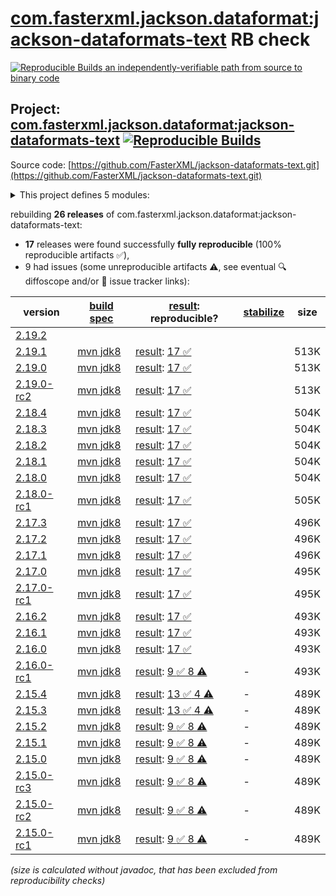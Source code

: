 [com.fasterxml.jackson.dataformat:jackson-dataformats-text](https://central.sonatype.com/artifact/com.fasterxml.jackson.dataformat/jackson-dataformats-text/versions) RB check
=======

[![Reproducible Builds](https://reproducible-builds.org/images/logos/rb.svg) an independently-verifiable path from source to binary code](https://reproducible-builds.org/)

## Project: [com.fasterxml.jackson.dataformat:jackson-dataformats-text](https://central.sonatype.com/artifact/com.fasterxml.jackson.dataformat/jackson-dataformats-text/versions) [![Reproducible Builds](https://img.shields.io/endpoint?url=https://raw.githubusercontent.com/jvm-repo-rebuild/reproducible-central/master/content/com/fasterxml/jackson/dataformat/jackson-dataformats-text/badge.json)](https://github.com/jvm-repo-rebuild/reproducible-central/blob/master/content/com/fasterxml/jackson/dataformat/jackson-dataformats-text/README.md)

Source code: [https://github.com/FasterXML/jackson-dataformats-text.git](https://github.com/FasterXML/jackson-dataformats-text.git)

<details><summary>This project defines 5 modules:</summary>

* [com.fasterxml.jackson.dataformat:jackson-dataformat-csv](https://central.sonatype.com/artifact/com.fasterxml.jackson.dataformat/jackson-dataformat-csv/overview)
* [com.fasterxml.jackson.dataformat:jackson-dataformat-properties](https://central.sonatype.com/artifact/com.fasterxml.jackson.dataformat/jackson-dataformat-properties/overview)
* [com.fasterxml.jackson.dataformat:jackson-dataformat-toml](https://central.sonatype.com/artifact/com.fasterxml.jackson.dataformat/jackson-dataformat-toml/overview)
* [com.fasterxml.jackson.dataformat:jackson-dataformat-yaml](https://central.sonatype.com/artifact/com.fasterxml.jackson.dataformat/jackson-dataformat-yaml/overview)
* [com.fasterxml.jackson.dataformat:jackson-dataformats-text](https://central.sonatype.com/artifact/com.fasterxml.jackson.dataformat/jackson-dataformats-text/overview)
</details>

rebuilding **26 releases** of com.fasterxml.jackson.dataformat:jackson-dataformats-text:
- **17** releases were found successfully **fully reproducible** (100% reproducible artifacts :white_check_mark:),
- 9 had issues (some unreproducible artifacts :warning:, see eventual :mag: diffoscope and/or :memo: issue tracker links):

| version | [build spec](/BUILDSPEC.md) | [result](https://reproducible-builds.org/docs/jvm/): reproducible? | [stabilize](https://github.com/google/oss-rebuild/blob/main/cmd/stabilize/README.md) | size |
| -- | --------- | ------ | ------ | -- |
| [2.19.2](https://central.sonatype.com/artifact/com.fasterxml.jackson.dataformat/jackson-dataformats-text/2.19.2/pom) | | | |
| [2.19.1](https://central.sonatype.com/artifact/com.fasterxml.jackson.dataformat/jackson-dataformats-text/2.19.1/pom) | [mvn jdk8](jackson-dataformats-text-2.19.1.buildspec) | [result](jackson-dataformats-text-2.19.1.buildinfo): [17 :white_check_mark: ](jackson-dataformats-text-2.19.1.buildcompare) | | 513K |
| [2.19.0](https://central.sonatype.com/artifact/com.fasterxml.jackson.dataformat/jackson-dataformats-text/2.19.0/pom) | [mvn jdk8](jackson-dataformats-text-2.19.0.buildspec) | [result](jackson-dataformats-text-2.19.0.buildinfo): [17 :white_check_mark: ](jackson-dataformats-text-2.19.0.buildcompare) | | 513K |
| [2.19.0-rc2](https://central.sonatype.com/artifact/com.fasterxml.jackson.dataformat/jackson-dataformats-text/2.19.0-rc2/pom) | [mvn jdk8](jackson-dataformats-text-2.19.0-rc2.buildspec) | [result](jackson-dataformats-text-2.19.0-rc2.buildinfo): [17 :white_check_mark: ](jackson-dataformats-text-2.19.0-rc2.buildcompare) | | 513K |
| [2.18.4](https://central.sonatype.com/artifact/com.fasterxml.jackson.dataformat/jackson-dataformats-text/2.18.4/pom) | [mvn jdk8](jackson-dataformats-text-2.18.4.buildspec) | [result](jackson-dataformats-text-2.18.4.buildinfo): [17 :white_check_mark: ](jackson-dataformats-text-2.18.4.buildcompare) | | 504K |
| [2.18.3](https://central.sonatype.com/artifact/com.fasterxml.jackson.dataformat/jackson-dataformats-text/2.18.3/pom) | [mvn jdk8](jackson-dataformats-text-2.18.3.buildspec) | [result](jackson-dataformats-text-2.18.3.buildinfo): [17 :white_check_mark: ](jackson-dataformats-text-2.18.3.buildcompare) | | 504K |
| [2.18.2](https://central.sonatype.com/artifact/com.fasterxml.jackson.dataformat/jackson-dataformats-text/2.18.2/pom) | [mvn jdk8](jackson-dataformats-text-2.18.2.buildspec) | [result](jackson-dataformats-text-2.18.2.buildinfo): [17 :white_check_mark: ](jackson-dataformats-text-2.18.2.buildcompare) | | 504K |
| [2.18.1](https://central.sonatype.com/artifact/com.fasterxml.jackson.dataformat/jackson-dataformats-text/2.18.1/pom) | [mvn jdk8](jackson-dataformats-text-2.18.1.buildspec) | [result](jackson-dataformats-text-2.18.1.buildinfo): [17 :white_check_mark: ](jackson-dataformats-text-2.18.1.buildcompare) | | 504K |
| [2.18.0](https://central.sonatype.com/artifact/com.fasterxml.jackson.dataformat/jackson-dataformats-text/2.18.0/pom) | [mvn jdk8](jackson-dataformats-text-2.18.0.buildspec) | [result](jackson-dataformats-text-2.18.0.buildinfo): [17 :white_check_mark: ](jackson-dataformats-text-2.18.0.buildcompare) | | 504K |
| [2.18.0-rc1](https://central.sonatype.com/artifact/com.fasterxml.jackson.dataformat/jackson-dataformats-text/2.18.0-rc1/pom) | [mvn jdk8](jackson-dataformats-text-2.18.0-rc1.buildspec) | [result](jackson-dataformats-text-2.18.0-rc1.buildinfo): [17 :white_check_mark: ](jackson-dataformats-text-2.18.0-rc1.buildcompare) | | 505K |
| [2.17.3](https://central.sonatype.com/artifact/com.fasterxml.jackson.dataformat/jackson-dataformats-text/2.17.3/pom) | [mvn jdk8](jackson-dataformats-text-2.17.3.buildspec) | [result](jackson-dataformats-text-2.17.3.buildinfo): [17 :white_check_mark: ](jackson-dataformats-text-2.17.3.buildcompare) | | 496K |
| [2.17.2](https://central.sonatype.com/artifact/com.fasterxml.jackson.dataformat/jackson-dataformats-text/2.17.2/pom) | [mvn jdk8](jackson-dataformats-text-2.17.2.buildspec) | [result](jackson-dataformats-text-2.17.2.buildinfo): [17 :white_check_mark: ](jackson-dataformats-text-2.17.2.buildcompare) | | 496K |
| [2.17.1](https://central.sonatype.com/artifact/com.fasterxml.jackson.dataformat/jackson-dataformats-text/2.17.1/pom) | [mvn jdk8](jackson-dataformats-text-2.17.1.buildspec) | [result](jackson-dataformats-text-2.17.1.buildinfo): [17 :white_check_mark: ](jackson-dataformats-text-2.17.1.buildcompare) | | 496K |
| [2.17.0](https://central.sonatype.com/artifact/com.fasterxml.jackson.dataformat/jackson-dataformats-text/2.17.0/pom) | [mvn jdk8](jackson-dataformats-text-2.17.0.buildspec) | [result](jackson-dataformats-text-2.17.0.buildinfo): [17 :white_check_mark: ](jackson-dataformats-text-2.17.0.buildcompare) | | 495K |
| [2.17.0-rc1](https://central.sonatype.com/artifact/com.fasterxml.jackson.dataformat/jackson-dataformats-text/2.17.0-rc1/pom) | [mvn jdk8](jackson-dataformats-text-2.17.0-rc1.buildspec) | [result](jackson-dataformats-text-2.17.0-rc1.buildinfo): [17 :white_check_mark: ](jackson-dataformats-text-2.17.0-rc1.buildcompare) | | 495K |
| [2.16.2](https://central.sonatype.com/artifact/com.fasterxml.jackson.dataformat/jackson-dataformats-text/2.16.2/pom) | [mvn jdk8](jackson-dataformats-text-2.16.2.buildspec) | [result](jackson-dataformats-text-2.16.2.buildinfo): [17 :white_check_mark: ](jackson-dataformats-text-2.16.2.buildcompare) | | 493K |
| [2.16.1](https://central.sonatype.com/artifact/com.fasterxml.jackson.dataformat/jackson-dataformats-text/2.16.1/pom) | [mvn jdk8](jackson-dataformats-text-2.16.1.buildspec) | [result](jackson-dataformats-text-2.16.1.buildinfo): [17 :white_check_mark: ](jackson-dataformats-text-2.16.1.buildcompare) | | 493K |
| [2.16.0](https://central.sonatype.com/artifact/com.fasterxml.jackson.dataformat/jackson-dataformats-text/2.16.0/pom) | [mvn jdk8](jackson-dataformats-text-2.16.0.buildspec) | [result](jackson-dataformats-text-2.16.0.buildinfo): [17 :white_check_mark: ](jackson-dataformats-text-2.16.0.buildcompare) | | 493K |
| [2.16.0-rc1](https://central.sonatype.com/artifact/com.fasterxml.jackson.dataformat/jackson-dataformats-text/2.16.0-rc1/pom) | [mvn jdk8](jackson-dataformats-text-2.16.0-rc1.buildspec) | [result](jackson-dataformats-text-2.16.0-rc1.buildinfo): [9 :white_check_mark:  8 :warning:](jackson-dataformats-text-2.16.0-rc1.buildcompare) | - | 493K |
| [2.15.4](https://central.sonatype.com/artifact/com.fasterxml.jackson.dataformat/jackson-dataformats-text/2.15.4/pom) | [mvn jdk8](jackson-dataformats-text-2.15.4.buildspec) | [result](jackson-dataformats-text-2.15.4.buildinfo): [13 :white_check_mark:  4 :warning:](jackson-dataformats-text-2.15.4.buildcompare) | - | 489K |
| [2.15.3](https://central.sonatype.com/artifact/com.fasterxml.jackson.dataformat/jackson-dataformats-text/2.15.3/pom) | [mvn jdk8](jackson-dataformats-text-2.15.3.buildspec) | [result](jackson-dataformats-text-2.15.3.buildinfo): [13 :white_check_mark:  4 :warning:](jackson-dataformats-text-2.15.3.buildcompare) | - | 489K |
| [2.15.2](https://central.sonatype.com/artifact/com.fasterxml.jackson.dataformat/jackson-dataformats-text/2.15.2/pom) | [mvn jdk8](jackson-dataformats-text-2.15.2.buildspec) | [result](jackson-dataformats-text-2.15.2.buildinfo): [9 :white_check_mark:  8 :warning:](jackson-dataformats-text-2.15.2.buildcompare) | - | 489K |
| [2.15.1](https://central.sonatype.com/artifact/com.fasterxml.jackson.dataformat/jackson-dataformats-text/2.15.1/pom) | [mvn jdk8](jackson-dataformats-text-2.15.1.buildspec) | [result](jackson-dataformats-text-2.15.1.buildinfo): [9 :white_check_mark:  8 :warning:](jackson-dataformats-text-2.15.1.buildcompare) | - | 489K |
| [2.15.0](https://central.sonatype.com/artifact/com.fasterxml.jackson.dataformat/jackson-dataformats-text/2.15.0/pom) | [mvn jdk8](jackson-dataformats-text-2.15.0.buildspec) | [result](jackson-dataformats-text-2.15.0.buildinfo): [9 :white_check_mark:  8 :warning:](jackson-dataformats-text-2.15.0.buildcompare) | - | 489K |
| [2.15.0-rc3](https://central.sonatype.com/artifact/com.fasterxml.jackson.dataformat/jackson-dataformats-text/2.15.0-rc3/pom) | [mvn jdk8](jackson-dataformats-text-2.15.0-rc3.buildspec) | [result](jackson-dataformats-text-2.15.0-rc3.buildinfo): [9 :white_check_mark:  8 :warning:](jackson-dataformats-text-2.15.0-rc3.buildcompare) | - | 489K |
| [2.15.0-rc2](https://central.sonatype.com/artifact/com.fasterxml.jackson.dataformat/jackson-dataformats-text/2.15.0-rc2/pom) | [mvn jdk8](jackson-dataformats-text-2.15.0-rc2.buildspec) | [result](jackson-dataformats-text-2.15.0-rc2.buildinfo): [9 :white_check_mark:  8 :warning:](jackson-dataformats-text-2.15.0-rc2.buildcompare) | - | 489K |
| [2.15.0-rc1](https://central.sonatype.com/artifact/com.fasterxml.jackson.dataformat/jackson-dataformats-text/2.15.0-rc1/pom) | [mvn jdk8](jackson-dataformats-text-2.15.0-rc1.buildspec) | [result](jackson-dataformats-text-2.15.0-rc1.buildinfo): [9 :white_check_mark:  8 :warning:](jackson-dataformats-text-2.15.0-rc1.buildcompare) | - | 489K |

<i>(size is calculated without javadoc, that has been excluded from reproducibility checks)</i>
